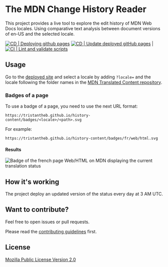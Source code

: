 # The MDN Change History Reader

This project provides a live tool to explore the edit history of MDN Web Docs locales.
Using comparative text analysis between document versions of en-US and the selected locale.

[![CD | Deploying github pages](https://github.com/tristantheb/history-content/actions/workflows/deploy_pages.yml/badge.svg?branch=main)](https://github.com/tristantheb/history-content/actions/workflows/deploy_pages.yml) [![CD | Update deployed gitHub pages](https://github.com/tristantheb/history-content/actions/workflows/update_pages.yml/badge.svg)](https://github.com/tristantheb/history-content/actions/workflows/update_pages.yml) | [![CI | Lint and validate scripts](https://github.com/tristantheb/history-content/actions/workflows/pull_request_lint.yaml/badge.svg?branch=main&event=push)](https://github.com/tristantheb/history-content/actions/workflows/pull_request_lint.yaml)

## Usage

Go to the [deployed site](https://tristantheb.github.io/history-content/) and select a locale by adding `?locale=` and the locale following the folder names in the [MDN Translated Content repository](github.com/mdn/translated-content).

### Badges of a page

To use a badge of a page, you need to use the next URL format:

`https://tristantheb.github.io/history-content/badges/<locale>/<path>.svg`

For example:

`https://tristantheb.github.io/history-content/badges/fr/web/html.svg`

#### Results

![Badge of the french page Web/HTML on MDN displaying the current translation status](https://tristantheb.github.io/history-content/badges/fr/web/html.svg)

## How it's working

The project deploy an updated version of the status every day at 3 AM UTC.

## Want to contribute?

Feel free to open issues or pull requests.

Please read the [contributing guidelines](CONTRIBUTING.md) first.

## License

[Mozilla Public License Version 2.0](LICENSE)
